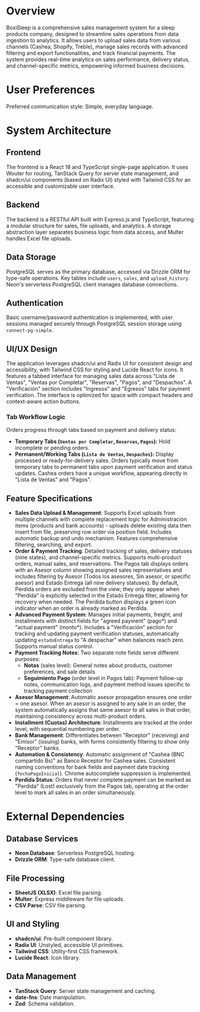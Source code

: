 # Overview

BoxiSleep is a comprehensive sales management system for a sleep products company, designed to streamline sales operations from data ingestion to analytics. It allows users to upload sales data from various channels (Cashea, Shopify, Treble), manage sales records with advanced filtering and export functionalities, and track financial payments. The system provides real-time analytics on sales performance, delivery status, and channel-specific metrics, empowering informed business decisions.

# User Preferences

Preferred communication style: Simple, everyday language.

# System Architecture

## Frontend
The frontend is a React 18 and TypeScript single-page application. It uses Wouter for routing, TanStack Query for server state management, and shadcn/ui components (based on Radix UI) styled with Tailwind CSS for an accessible and customizable user interface.

## Backend
The backend is a RESTful API built with Express.js and TypeScript, featuring a modular structure for sales, file uploads, and analytics. A storage abstraction layer separates business logic from data access, and Multer handles Excel file uploads.

## Data Storage
PostgreSQL serves as the primary database, accessed via Drizzle ORM for type-safe operations. Key tables include `users`, `sales`, and `upload_history`. Neon's serverless PostgreSQL client manages database connections.

## Authentication
Basic username/password authentication is implemented, with user sessions managed securely through PostgreSQL session storage using `connect-pg-simple`.

## UI/UX Design
The application leverages shadcn/ui and Radix UI for consistent design and accessibility, with Tailwind CSS for styling and Lucide React for icons. It features a tabbed interface for managing sales data across "Lista de Ventas", "Ventas por Completar", "Reservas", "Pagos", and "Despachos". A "Verificación" section includes "Ingresos" and "Egresos" tabs for payment verification. The interface is optimized for space with compact headers and context-aware action buttons.

### Tab Workflow Logic
Orders progress through tabs based on payment and delivery status:
- **Temporary Tabs (`Ventas por Completar`, `Reservas`, `Pagos`):** Hold incomplete or pending orders.
- **Permanent/Working Tabs (`Lista de Ventas`, `Despachos`):** Display processed or ready-for-delivery sales.
Orders typically move from temporary tabs to permanent tabs upon payment verification and status updates. Cashea orders have a unique workflow, appearing directly in "Lista de Ventas" and "Pagos".

## Feature Specifications
- **Sales Data Upload & Management**: Supports Excel uploads from multiple channels with complete replacement logic for Administración items (products and bank accounts) - uploads delete existing data then insert from file, preserving row order via position field. Includes automatic backup and undo mechanism. Features comprehensive filtering, searching, and export.
- **Order & Payment Tracking**: Detailed tracking of sales, delivery statuses (nine states), and channel-specific metrics. Supports multi-product orders, manual sales, and reservations. The Pagos tab displays orders with an Asesor column showing assigned sales representatives and includes filtering by Asesor (Todos los asesores, Sin asesor, or specific asesor) and Estado Entrega (all nine delivery statuses). By default, Perdida orders are excluded from the view; they only appear when "Perdida" is explicitly selected in the Estado Entrega filter, allowing for recovery when needed. The Perdida button displays a green icon indicator when an order is already marked as Perdida.
- **Advanced Payment System**: Manages initial payments, freight, and installments with distinct fields for "agreed payment" (pago*) and "actual payment" (monto*). Includes a "Verificación" section for tracking and updating payment verification statuses, automatically updating `estadoEntrega` to "A despachar" when balances reach zero. Supports manual status control.
- **Payment Tracking Notes**: Two separate note fields serve different purposes:
  - **Notas** (sales level): General notes about products, customer preferences, and sale details
  - **Seguimiento Pago** (order level in Pagos tab): Payment follow-up notes, communication logs, and payment method issues specific to tracking payment collection
- **Asesor Management**: Automatic asesor propagation ensures one order = one asesor. When an asesor is assigned to any sale in an order, the system automatically assigns that same asesor to all sales in that order, maintaining consistency across multi-product orders.
- **Installment (Cuotas) Architecture**: Installments are tracked at the order level, with sequential numbering per order.
- **Bank Management**: Differentiates between "Receptor" (receiving) and "Emisor" (issuing) banks, with forms consistently filtering to show only "Receptor" banks.
- **Automation & Consistency**: Automatic assignment of "Cashea (BNC compartido Bs)" as Banco Receptor for Cashea sales. Consistent naming conventions for bank fields and payment date tracking (`fechaPagoInicial`). Chrome autocomplete suppression is implemented.
- **Perdida Status**: Orders that never complete payment can be marked as "Perdida" (Lost) exclusively from the Pagos tab, operating at the order level to mark all sales in an order simultaneously.

# External Dependencies

## Database Services
- **Neon Database**: Serverless PostgreSQL hosting.
- **Drizzle ORM**: Type-safe database client.

## File Processing
- **SheetJS (XLSX)**: Excel file parsing.
- **Multer**: Express middleware for file uploads.
- **CSV Parse**: CSV file parsing.

## UI and Styling
- **shadcn/ui**: Pre-built component library.
- **Radix UI**: Unstyled, accessible UI primitives.
- **Tailwind CSS**: Utility-first CSS framework.
- **Lucide React**: Icon library.

## Data Management
- **TanStack Query**: Server state management and caching.
- **date-fns**: Date manipulation.
- **Zod**: Schema validation.